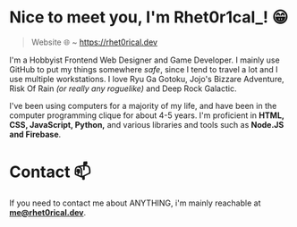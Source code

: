 # Nice to meet you, I'm Rhet0r1cal_! 😁

> Website 🌐 ~ https://rhet0rical.dev

I'm a Hobbyist Frontend Web Designer and Game Developer. I mainly use GitHub to put my things somewhere *safe*, since I tend to travel a lot and I use multiple workstations. I love Ryu Ga Gotoku, Jojo's Bizzare Adventure, Risk Of Rain *(or really any roguelike)* and Deep Rock Galactic.

I've been using computers for a majority of my life, and have been in the computer programming clique for about 4-5 years. I'm proficient in **HTML, CSS, JavaScript, Python,** and various libraries and tools such as **Node.JS and Firebase**.

# Contact 📫
If you need to contact me about ANYTHING, i'm mainly reachable at **me@rhet0rical.dev**.
